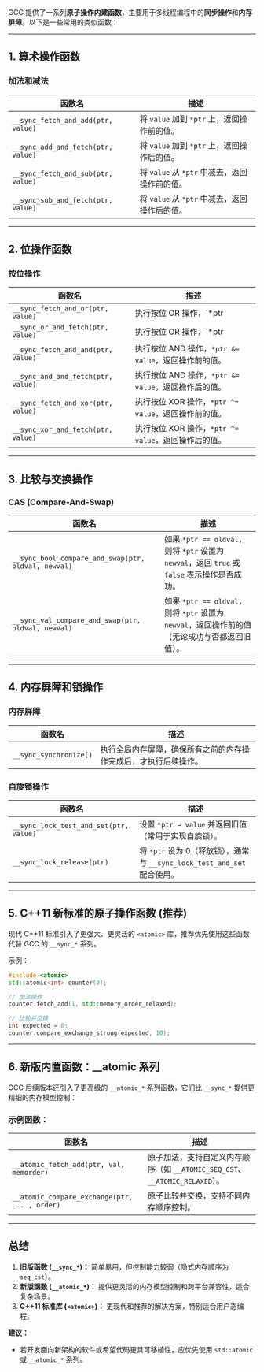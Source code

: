 
GCC 提供了一系列**原子操作内建函数**，主要用于多线程编程中的**同步操作**和**内存
屏障**。以下是一些常用的类似函数：

---

## **1. 算术操作函数**
### **加法和减法**
| 函数名                             | 描述                                          |
|------------------------------------|-----------------------------------------------|
| `__sync_fetch_and_add(ptr, value)` | 将 `value` 加到 `*ptr` 上，返回操作前的值。   |
| `__sync_add_and_fetch(ptr, value)` | 将 `value` 加到 `*ptr` 上，返回操作后的值。   |
| `__sync_fetch_and_sub(ptr, value)` | 将 `value` 从 `*ptr` 中减去，返回操作前的值。 |
| `__sync_sub_and_fetch(ptr, value)` | 将 `value` 从 `*ptr` 中减去，返回操作后的值。 |

---

## **2. 位操作函数**
### **按位操作**
| 函数名                             | 描述                                                 |
|------------------------------------|------------------------------------------------------|
| `__sync_fetch_and_or(ptr, value)`  | 执行按位 OR 操作，`*ptr |= value`，返回操作前的值。  |
| `__sync_or_and_fetch(ptr, value)`  | 执行按位 OR 操作，`*ptr |= value`，返回操作后的值。  |
| `__sync_fetch_and_and(ptr, value)` | 执行按位 AND 操作，`*ptr &= value`，返回操作前的值。 |
| `__sync_and_and_fetch(ptr, value)` | 执行按位 AND 操作，`*ptr &= value`，返回操作后的值。 |
| `__sync_fetch_and_xor(ptr, value)` | 执行按位 XOR 操作，`*ptr ^= value`，返回操作前的值。 |
| `__sync_xor_and_fetch(ptr, value)` | 执行按位 XOR 操作，`*ptr ^= value`，返回操作后的值。 |

---

## **3. 比较与交换操作**
### **CAS (Compare-And-Swap)**
| 函数名                                              | 描述                                                                                          |
|-----------------------------------------------------|-----------------------------------------------------------------------------------------------|
| `__sync_bool_compare_and_swap(ptr, oldval, newval)` | 如果 `*ptr == oldval`，则将 `*ptr` 设置为 `newval`，返回 `true` 或 `false` 表示操作是否成功。 |
| `__sync_val_compare_and_swap(ptr, oldval, newval)`  | 如果 `*ptr == oldval`，则将 `*ptr` 设置为 `newval`，返回操作前的值（无论成功与否都返回旧值）。|

---

## **4. 内存屏障和锁操作**
### **内存屏障**
| 函数名                 | 描述                                                             |
|------------------------|------------------------------------------------------------------|
| `__sync_synchronize()` | 执行全局内存屏障，确保所有之前的内存操作完成后，才执行后续操作。 |

### **自旋锁操作**
| 函数名                                 | 描述                                                                    |
|----------------------------------------|-------------------------------------------------------------------------|
| `__sync_lock_test_and_set(ptr, value)` | 设置 `*ptr = value` 并返回旧值（常用于实现自旋锁）。                    |
| `__sync_lock_release(ptr)`             | 将 `*ptr` 设为 0（释放锁），通常与 `__sync_lock_test_and_set` 配合使用。|

---

## **5. C++11 新标准的原子操作函数 (推荐)**
现代 C++11 标准引入了更强大、更灵活的 `<atomic>` 库，推荐优先使用这些函数代替 GCC 的 `__sync_*` 系列。

示例：
```cpp
#include <atomic>
std::atomic<int> counter(0);

// 加法操作
counter.fetch_add(1, std::memory_order_relaxed);

// 比较并交换
int expected = 0;
counter.compare_exchange_strong(expected, 10);
```

---

## **6. 新版内置函数：__atomic 系列**
GCC 后续版本还引入了更高级的 `__atomic_*` 系列函数，它们比 `__sync_*` 提供更精细的内存模型控制：
### **示例函数：**
| 函数名                                        | 描述                                                                       |
|-----------------------------------------------|----------------------------------------------------------------------------|
| `__atomic_fetch_add(ptr, val, memorder)`      | 原子加法，支持自定义内存顺序（如 `__ATOMIC_SEQ_CST`、`__ATOMIC_RELAXED`）。|
| `__atomic_compare_exchange(ptr, ... , order)` | 原子比较并交换，支持不同内存顺序控制。                                     |

---

## **总结**
1. **旧版函数 (`__sync_*`)：** 简单易用，但控制能力较弱（隐式内存顺序为 `seq_cst`）。
2. **新版函数 (`__atomic_*`)：** 提供更灵活的内存模型控制和跨平台兼容性，适合复杂场景。
3. **C++11 标准库 (`<atomic>`)：** 更现代和推荐的解决方案，特别适合用户态编程。

**建议：**
- 若开发面向新架构的软件或希望代码更具可移植性，应优先使用 `std::atomic` 或 `__atomic_*` 系列。
